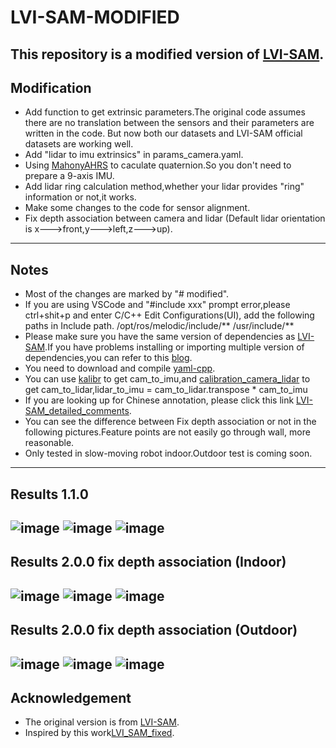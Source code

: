 # LVI-SAM-MODIFIED

This repository is a modified version of [LVI-SAM](https://github.com/TixiaoShan/LVI-SAM).
---

## Modification

- Add function to get extrinsic parameters.The original code assumes there are no translation between the sensors and their parameters are written in the code. But now both our datasets and LVI-SAM official datasets are working well.
- Add "lidar to imu extrinsics" in params_camera.yaml.
- Using [MahonyAHRS](https://github.com/PaulStoffregen/MahonyAHRS) to caculate quaternion.So you don't need to prepare a 9-axis IMU.
- Add lidar ring calculation method,whether your lidar provides "ring" information or not,it works.
- Make some changes to the code for sensor alignment.
- Fix depth association between camera and lidar (Default lidar orientation is x--->front,y--->left,z--->up).
---

## Notes

- Most of the changes are marked by "# modified".
- If you are using VSCode and "#include xxx" prompt error,please ctrl+shit+p and enter C/C++ Edit Configurations(UI), add the following paths in Include path.
  /opt/ros/melodic/include/**
  /usr/include/**
- Please make sure you have the same version of dependencies as [LVI-SAM](https://github.com/TixiaoShan/LVI-SAM).If you have problems installing or importing multiple version of dependencies,you can refer to this [blog](https://blog.csdn.net/DumpDoctorWang/article/details/84587331).
- You need to download and compile [yaml-cpp](https://github.com/jbeder/yaml-cpp).
- You can use [kalibr](https://github.com/ethz-asl/kalibr) to get cam_to_imu,and [calibration_camera_lidar](https://github.com/XidianLemon/calibration_camera_lidar) to  get cam_to_lidar,lidar_to_imu = cam_to_lidar.transpose * cam_to_imu
- If you are looking up for Chinese annotation, please click this link [LVI-SAM_detailed_comments](https://github.com/electech6/LVI-SAM_detailed_comments).
- You can see the difference between Fix depth association or not in the following pictures.Feature points are not easily go through wall, more reasonable.
- Only tested in slow-moving robot indoor.Outdoor test is coming soon.
---

## Results 1.1.0
![image](https://github.com/skyrim835/LVI-SAM-modified/blob/master/images/Screenshot%20from%202022-03-24%2015-59-28.png)
![image](https://github.com/skyrim835/LVI-SAM-modified/blob/master/images/Screenshot%20from%202022-03-24%2016-02-21.png)
![image](https://github.com/skyrim835/LVI-SAM-modified/blob/master/images/Screenshot%20from%202022-03-24%2016-08-34.png)
---

## Results 2.0.0 fix depth association (Indoor)
![image](https://github.com/skyrim835/LVI-SAM-modified/blob/master/images/Screenshot%20from%202022-04-07%2015-53-22.png)
![image](https://github.com/skyrim835/LVI-SAM-modified/blob/master/images/Screenshot%20from%202022-04-07%2015-53-33.png)
![image](https://github.com/skyrim835/LVI-SAM-modified/blob/master/images/Screenshot%20from%202022-04-07%2015-57-36.png)
---

## Results 2.0.0 fix depth association (Outdoor)
![image](https://github.com/skyrim835/LVI-SAM-modified/blob/master/images/04.png)
![image](https://github.com/skyrim835/LVI-SAM-modified/blob/master/images/05.png)
![image](https://github.com/skyrim835/LVI-SAM-modified/blob/master/images/06.png)
---

## Acknowledgement
- The original version is from [LVI-SAM](https://github.com/TixiaoShan/LVI-SAM).
- Inspired by this work[LVI_SAM_fixed](https://github.com/epicjung/LVI_SAM_fixed).
